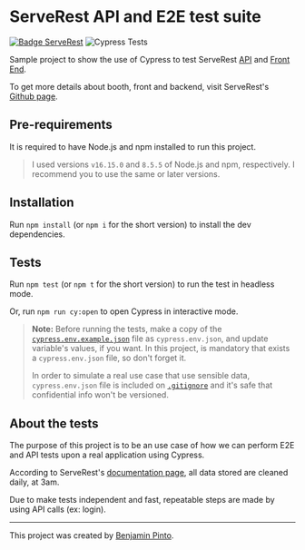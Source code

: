 # ServeRest API and E2E test suite

[![Badge ServeRest](https://img.shields.io/badge/API-ServeRest-green)](https://github.com/ServeRest/ServeRest/) ![Cypress Tests](https://github.com/benjaminpinto/ServerRestTest/actions/workflows/main.yml/badge.svg)

Sample project to show the use of Cypress to test ServeRest [API](https://serverest.dev/) and [Front End](https://front.serverest.dev/).

To get more details about booth, front and backend, visit ServeRest's [Github page](https://github.com/ServeRest).

## Pre-requirements

It is required to have Node.js and npm installed to run this project.

> I used versions `v16.15.0` and `8.5.5` of Node.js and npm, respectively. I recommend you to use the same or later versions.

## Installation

Run `npm install` (or `npm i` for the short version) to install the dev dependencies.

## Tests

Run `npm test` (or `npm t` for the short version) to run the test in headless mode.

Or, run `npm run cy:open` to open Cypress in interactive mode.

> **Note:** Before running the tests, make a copy of the [`cypress.env.example.json`](./cypress.env.example.json) file as `cypress.env.json`, and update variable's values, if you want. In this project, is mandatory that exists a `cypress.env.json` file, so don't forget it.
>
> In order to simulate a real use case that use sensible data, `cypress.env.json` file is included on [`.gitignore`](./.gitignore) and it's safe that confidential info won't be versioned.

## About the tests

The purpose of this project is to be an use case of how we can perform E2E and API tests upon a real application using Cypress.

According to ServeRest's [documentation page](https://github.com/ServeRest/ServeRest#online), all data stored are cleaned daily, at 3am.

Due to make tests independent and fast, repeatable steps are made by using API calls (ex: login).

---

This project was created by [Benjamin Pinto](https://www.linkedin.com/in/benjamin-pinto/).
